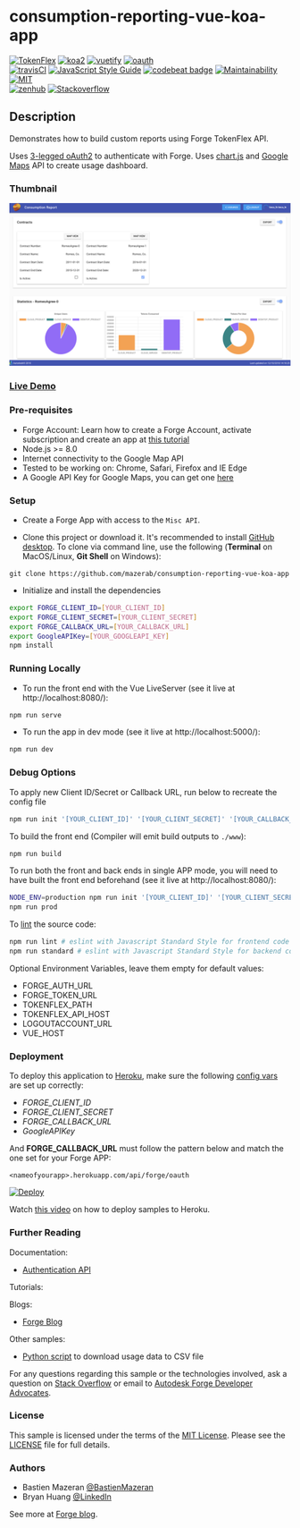 # consumption-reporting-vue-koa-app

[![TokenFlex](https://img.shields.io/badge/TokenFlex-v1-green.svg)](https://forge.autodesk.com/en/docs/tokenflex/v1/overview/)
[![koa2](https://img.shields.io/badge/koa-2-green.svg)](https://github.com/koajs/koa)
[![vuetify](https://img.shields.io/badge/Vuetify-1.3-blue.svg)](https://github.com/vuetifyjs/vuetify)
[![oauth](https://img.shields.io/badge/passport--oauth-1-brightgreen.svg)](https://github.com/jaredhanson/passport-oauth)<br/>
[![travisCI](https://travis-ci.org/dukedhx/consumption-reporting-vue-koa-app.svg?branch=master)](https://travis-ci.org/dukedhx/consumption-reporting-vue-koa-app)
[![JavaScript Style Guide](https://img.shields.io/badge/code_style-standard-brightgreen.svg)](https://standardjs.com)
[![codebeat badge](https://codebeat.co/badges/d26ae8ba-e166-4f2a-9357-52d7c126391a)](https://codebeat.co/projects/github-com-dukedhx-consumption-reporting-vue-koa-app-master)
[![Maintainability](https://api.codeclimate.com/v1/badges/79b42eaa59c06ec13703/maintainability)](https://codeclimate.com/github/dukedhx/consumption-reporting-vue-koa-app/maintainability)
[![MIT](https://camo.githubusercontent.com/b323cc1dc1fbf413e36d79b86abc71b68b648e4b/68747470733a2f2f696d672e736869656c64732e696f2f6e706d2f6c2f767565746966792e737667)](https://opensource.org/licenses/MIT)<br/>
[![zenhub](https://camo.githubusercontent.com/7e10f7ff8cd1064be463e8846910c6a2aa2d2567/68747470733a2f2f696d672e736869656c64732e696f2f62616467652f4d616e616765645f776974682d5a656e4875622d3565363062612e737667)](https://app.zenhub.com/workspace/o/dukedhx/consumption-reporting-vue-koa-app/)
[![Stackoverflow](https://img.shields.io/badge/ask-stackoverflow-yellow.svg)](https://stackoverflow.com/questions/ask?tags=%5bautodesk-forge,forge-tokenflex)



## Description

Demonstrates how to build custom reports using Forge TokenFlex API.

Uses [3-legged oAuth2](https://forge.autodesk.com/en/docs/oauth/v2/tutorials/get-3-legged-token/) to authenticate with Forge. Uses [chart.js](http://www.chartjs.org/) and [Google Maps](https://developers.google.com/maps/documentation/javascript/tutorial) API to create usage dashboard.

### Thumbnail
![Thumbnail](/thumbnail.png)

### [Live Demo](https://tokenflex-consumption-report.herokuapp.com)

### Pre-requisites

- Forge Account: Learn how to create a Forge Account, activate subscription and create an app at [this tutorial](http://learnforge.autodesk.io/#/account/)
- Node.js >= 8.0
- Internet connectivity to the Google Map API
- Tested to be working on: Chrome, Safari, Firefox and IE Edge
- A Google API Key for Google Maps, you can get one [here](https://developers.google.com/maps/documentation/javascript/get-api-key)

### Setup

- Create a Forge App with access to the ```Misc API```.

- Clone this project or download it. It's recommended to install [GitHub desktop](https://desktop.github.com/). To clone via command line, use the following (**Terminal** on MacOS/Linux, **Git Shell** on Windows):
```
git clone https://github.com/mazerab/consumption-reporting-vue-koa-app
```
- Initialize and install the dependencies
```bash
export FORGE_CLIENT_ID=[YOUR_CLIENT_ID]
export FORGE_CLIENT_SECRET=[YOUR_CLIENT_SECRET]
export FORGE_CALLBACK_URL=[YOUR_CALLBACK_URL]
export GoogleAPIKey=[YOUR_GOOGLEAPI_KEY]
npm install
```

### Running Locally

- To run the front end with the Vue LiveServer (see it live at http://localhost:8080/):
```bash
npm run serve
```

- To run the app in dev mode (see it live at http://localhost:5000/):
```bash
npm run dev
```

### Debug Options


To apply new Client ID/Secret or Callback URL, run below to recreate the config file
```bash
npm run init '[YOUR_CLIENT_ID]' '[YOUR_CLIENT_SECRET]' '[YOUR_CALLBACK_URL]' '[YOUR_GOOGLEAPI_KEY]'
```

To build the front end (Compiler will emit build outputs to ```./www```):
```bash
npm run build
```

To run both the front and back ends in single APP mode, you will need to have built the front end beforehand (see it live at http://localhost:8080/):
```bash
NODE_ENV=production npm run init '[YOUR_CLIENT_ID]' '[YOUR_CLIENT_SECRET]' '[YOUR_CALLBACK_URL]' '[YOUR_GOOGLEAPI_KEY]'# Settimg up prod config for first time use
npm run prod
```

To [lint](http://javascriptlint.com/) the source code:
```bash
npm run lint # eslint with Javascript Standard Style for frontend code
npm run standard # eslint with Javascript Standard Style for backend code
```

Optional Environment Variables, leave them empty for default values:
- FORGE_AUTH_URL
- FORGE_TOKEN_URL
- TOKENFLEX_PATH
- TOKENFLEX_API_HOST
- LOGOUTACCOUNT_URL
- VUE_HOST

### Deployment

To deploy this application to [Heroku](https://heroku.com/), make sure the following [config vars](https://devcenter.heroku.com/articles/config-vars) are set up correctly:
- *FORGE_CLIENT_ID*
- *FORGE_CLIENT_SECRET*
- *FORGE_CALLBACK_URL*
- *GoogleAPIKey*

And **FORGE_CALLBACK_URL** must follow the pattern below and match the one set for your Forge APP:
 ```
 <nameofyourapp>.herokuapp.com/api/forge/oauth
 ```

[![Deploy](https://www.herokucdn.com/deploy/button.svg)](https://dashboard.heroku.com/new?template=https://github.com/mazerab/consumption-reporting-vue-koa-app)

Watch [this video](https://www.youtube.com/watch?v=Oqa9O20Gj0c) on how to deploy samples to Heroku.

### Further Reading

Documentation:

* [Authentication API](https://forge.autodesk.com/en/docs/oauth/v2/developers_guide/overview/)

Tutorials:

Blogs:

* [Forge Blog](https://forge.autodesk.com)

Other samples:

* [Python script](https://github.com/mazerab/forge-consumption-reporting-sample) to download usage data to CSV file

For any questions regarding this sample or the technologies involved, ask a question on [Stack Overflow](https://stackoverflow.com/questions/ask?tags=%5bautodesk-forge,forge-tokenflex) or email to <a href="mailto:forge.help@autodesk.com?subject=Question on Tokenflex&body=Just have a question regarding the tokenflex-reporting-python-script sample: ">Autodesk Forge Developer Advocates</a>.

### License

This sample is licensed under the terms of the [MIT License](http://opensource.org/licenses/MIT). Please see the [LICENSE](LICENSE) file for full details.


### Authors

- Bastien Mazeran [@BastienMazeran](https://twitter.com/BastienMazeran)
- Bryan Huang [@LinkedIn](https://linkedin.com/in/bryan-huang-1447b862)

See more at [Forge blog](https://forge.autodesk.com/blog).
